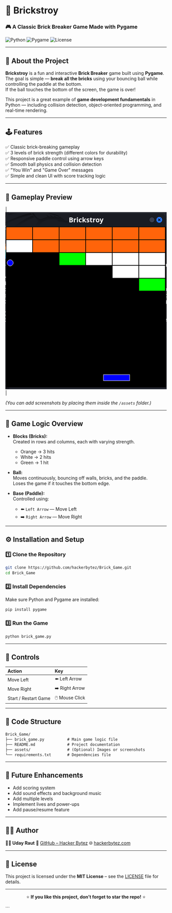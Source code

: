  
<div>

# 🧱 Brickstroy  
### 🎮 A Classic Brick Breaker Game Made with Pygame  

![Python](https://img.shields.io/badge/Python-3.x-blue?logo=python)
![Pygame](https://img.shields.io/badge/Pygame-2.x-green?logo=pygame)
![License](https://img.shields.io/badge/License-MIT-yellow)

</div>

---

## 📖 About the Project

**Brickstroy** is a fun and interactive **Brick Breaker** game built using **Pygame**.  
The goal is simple — **break all the bricks** using your bouncing ball while controlling the paddle at the bottom.  
If the ball touches the bottom of the screen, the game is over!

This project is a great example of **game development fundamentals** in Python — including collision detection, object-oriented programming, and real-time rendering.

---

## 🕹️ Features

✅ Classic brick-breaking gameplay  
✅ 3 levels of brick strength (different colors for durability)  
✅ Responsive paddle control using arrow keys  
✅ Smooth ball physics and collision detection  
✅ "You Win" and "Game Over" messages  
✅ Simple and clean UI with score tracking logic

---

## 🧩 Gameplay Preview

 
| ![Start](Screenshot%20From%202025-10-17%2000-02-37.png) |  

*(You can add screenshots by placing them inside the `/assets` folder.)*

---

## 🧠 Game Logic Overview

- **Blocks (Bricks):**  
  Created in rows and columns, each with varying strength.
  - Orange → 3 hits  
  - White → 2 hits  
  - Green → 1 hit

- **Ball:**  
  Moves continuously, bouncing off walls, bricks, and the paddle.  
  Loses the game if it touches the bottom edge.

- **Base (Paddle):**  
  Controlled using:
  - ⬅️ `Left Arrow` — Move Left  
  - ➡️ `Right Arrow` — Move Right  

---

## ⚙️ Installation and Setup

### 1️⃣ Clone the Repository
```bash
git clone https://github.com/hackerbytez/Brick_Game.git
cd Brick_Game
````

### 2️⃣ Install Dependencies

Make sure Python and Pygame are installed:

```bash
pip install pygame
```

### 3️⃣ Run the Game

```bash
python brick_game.py
```

---

## 🧱 Controls

| Action               | Key             |
| :------------------- | :-------------- |
| Move Left            | ⬅️ Left Arrow   |
| Move Right           | ➡️ Right Arrow  |
| Start / Restart Game | 🖱️ Mouse Click |

---

## 🧩 Code Structure

```
Brick_Game/
├── brick_game.py          # Main game logic file
├── README.md              # Project documentation
├── assets/                # (Optional) Images or screenshots
└── requirements.txt       # Dependencies file
```

---

## 🚀 Future Enhancements

* Add scoring system
* Add sound effects and background music
* Add multiple levels
* Implement lives and power-ups
* Add pause/resume feature

---

## 🧑‍💻 Author

**👨‍💻 Uday Raut**
🔗 [GitHub – Hacker Bytez](https://github.com/hackerbytez)
🌐 [hackerbytez.com](https://hackerbytez.com)

---

## 🪪 License

This project is licensed under the **MIT License** – see the [LICENSE](LICENSE) file for details.

---

<div align="center">

⭐ **If you like this project, don’t forget to star the repo!** ⭐

</div>
```
 
